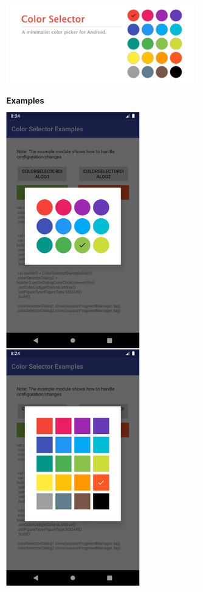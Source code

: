![Banner Color Selector](img/banner.png)

## Examples 
<img src="img/Screenshot_1.png" width="350" >
<img src="img/Screenshot_2.png" width="350" >
